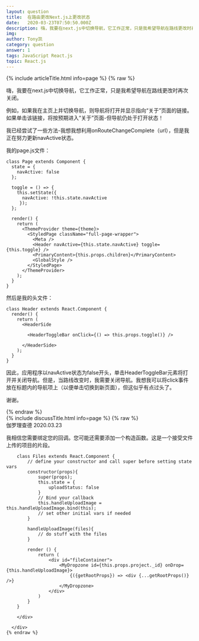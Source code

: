 ```yaml
---
layout: question
title:  在路由更改Next.js上更改状态
date:   2020-03-23T07:50:50.000Z
description: 嗨，我要在next.js中切换导航，它工作正常，只是我希望导航在路线更改时再次关闭。 例如，如果我在主页上并切换导航，则导航将打开并显示指向“关于”页...
img: 
author: Tony凯
category: question
answer: 1
tags: JavaScript React.js
topic: React.js
---
```

<div class="article-root">
  <div class="article">
    {% include articleTitle.html info=page %}
    {% raw %}
    <div class="article-content"><p><font style="vertical-align: inherit;"><font style="vertical-align: inherit;">嗨，我要在next.js中切换导航，它工作正常，只是我希望导航在路线更改时再次关闭。 </font></font></p>

<p><font style="vertical-align: inherit;"><font style="vertical-align: inherit;">例如，如果我在主页上并切换导航，则导航将打开并显示指向“关于”页面的链接。</font><font style="vertical-align: inherit;">如果单击该链接，将按预期进入“关于”页面-但导航仍处于打开状态！</font></font></p>

<p><font style="vertical-align: inherit;"><font style="vertical-align: inherit;">我已经尝试了一些方法-我想我想利用onRouteChangeComplete（url），但是我正在努力更新navActive状态。</font></font></p>

<p><font style="vertical-align: inherit;"><font style="vertical-align: inherit;">我的page.js文件：</font></font></p>

<pre><code>class Page extends Component {<font></font>
  state = {<font></font>
    navActive: false<font></font>
  };<font></font>
<font></font>
  toggle = () =&gt; {<font></font>
    this.setState({<font></font>
      navActive: !this.state.navActive<font></font>
     });<font></font>
  };<font></font>
<font></font>
  render() {<font></font>
    return (<font></font>
      &lt;ThemeProvider theme={theme}&gt;<font></font>
        &lt;StyledPage className="full-page-wrapper"&gt;<font></font>
          &lt;Meta /&gt;<font></font>
          &lt;Header navActive={this.state.navActive} toggle={this.toggle} /&gt;<font></font>
          &lt;PrimaryContent&gt;{this.props.children}&lt;/PrimaryContent&gt;<font></font>
          &lt;GlobalStyle /&gt;<font></font>
        &lt;/StyledPage&gt;<font></font>
      &lt;/ThemeProvider&gt;<font></font>
    );<font></font>
  }<font></font>
}<font></font>
</code></pre>

<p><font style="vertical-align: inherit;"><font style="vertical-align: inherit;">然后是我的头文件：</font></font></p>

<pre><code>class Header extends React.Component {<font></font>
  render() {<font></font>
    return (<font></font>
      &lt;HeaderSide<font></font>
<font></font>
        &lt;HeaderToggleBar onClick={() =&gt; this.props.toggle()} /&gt;<font></font>
<font></font>
      &lt;/HeaderSide&gt;<font></font>
    );<font></font>
  }<font></font>
}<font></font>
</code></pre>

<p><font style="vertical-align: inherit;"><font style="vertical-align: inherit;">因此，应用程序以navActive状态为false开头，单击HeaderToggleBar元素将打开并关闭导航。</font><font style="vertical-align: inherit;">但是，当路线改变时，我需要关闭导航。</font><font style="vertical-align: inherit;">我想我可以将click事件放在标题内的导航项上（以便单击切换到新页面），但这似乎有点过头了。</font></font></p>

<p><font style="vertical-align: inherit;"><font style="vertical-align: inherit;">谢谢。</font></font></p></div>
    {% endraw %}
  </div>

  <div class="discuss-wrapper">
    {% include discussTitle.html info=page %}
    {% raw %}
    <div class="discuss-item">
        <div class="discuss-parent">
          <div class="discuss-meta">
            <span class="discuss-user">伽罗理查德</span>
            <span class="discuss-time">2020.03.23</span>
          </div>
          <div class="discuss-comment"><p><font style="vertical-align: inherit;"><font style="vertical-align: inherit;">我相信您需要绑定您的回调。</font><font style="vertical-align: inherit;">您可能还需要添加一个构造函数。</font><font style="vertical-align: inherit;">这是一个接受文件上传的项目的片段。</font></font></p>

<pre><code>    class Files extends React.Component {<font></font>
        // define your constructor and call super before setting state vars<font></font>
        constructor(props){<font></font>
            super(props);<font></font>
            this.state = {<font></font>
                uploadStatus: false<font></font>
            }<font></font>
            // Bind your callback<font></font>
            this.handleUploadImage = this.handleUploadImage.bind(this);<font></font>
            // set other initial vars if needed<font></font>
        }<font></font>
<font></font>
        handleUploadImage(files){<font></font>
            // do stuff with the files<font></font>
        }<font></font>
<font></font>
        render () {<font></font>
            return (<font></font>
                &lt;div id="fileContainer"&gt;<font></font>
                    &lt;MyDropzone id={this.props.project._id} onDrop={this.handleUploadImage}&gt;<font></font>
                        {({getRootProps}) =&gt; &lt;div {...getRootProps()} /&gt;}<font></font>
                    &lt;/MyDropzone&gt;<font></font>
                &lt;/div&gt;<font></font>
            )<font></font>
        }<font></font>
    }<font></font>
</code></pre></div>
        </div>
        
      </div>
    {% endraw %}
  </div>
<div>
